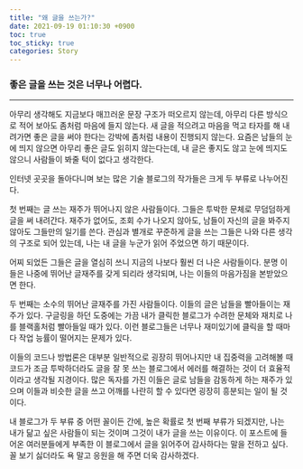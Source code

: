 ```yaml
---
title: "왜 글을 쓰는가?"
date: 2021-09-19 01:10:30 +0900
toc: true
toc_sticky: true
categories: Story
---
```


### 좋은 글을 쓰는 것은 너무나 어렵다. 

*****

아무리 생각해도 지금보다 매끄러운 문장 구조가 떠오르지 않는데, 아무리 다른 방식으로 적어 보아도 좀처럼 마음에 들지 않는다. 새 글을 적으려고 마음을 먹고 타자를 해 내려가면
좋은 글을 써야 한다는 강박에 좀처럼 내용이 진행되지 않는다. 요즘은 남들의 눈에 띄지 않으면 아무리 좋은 글도 읽히지 않는다는데, 내 글은 좋지도 않고 눈에 띄지도 않으니 사람들이 봐줄 턱이 없다고 생각한다.

인터넷 곳곳을 돌아다니며 보는 많은 기술 블로그의 작가들은 크게 두 부류로 나누어진다.

첫 번째는 글 쓰는 재주가 뛰어나지 않은 사람들이다. 그들은 투박한 문체로 무덤덤하게 글을 써 내려간다. 재주가 없어도, 조회 수가 나오지 않아도, 남들이 자신의 글을 봐주지 않아도 그들만의 일기를 쓴다. 
관심과 별개로 꾸준하게 글을 쓰는 그들은 나와 다른 생각의 구조로 되어 있는데, 나는 내 글을 누군가 읽어 주었으면 하기 때문이다. 

어찌 되었든 그들은 글을 열심히 쓰니 지금의 나보다 훨씬 더 나은 사람들이다. 
분명 이들은 나중에 뛰어난 글재주를 갖게 되리라 생각되며, 나는 이들의 마음가짐을 본받았으면 한다.

두 번째는 소수의 뛰어난 글재주를 가진 사람들이다. 이들의 글은 남들을 빨아들이는 재주가 있다. 구글링을 하던 도중에는 가끔 내가 클릭한 블로그가 수려한 문체와 재치로 나를 블랙홀처럼 빨아들일 때가 있다.
이런 블로그들은 너무나 재미있기에 클릭을 할 때마다 작업 능률이 떨어지는 문제가 있다. 

이들의 코드나 방법론은 대부분 일반적으로 굉장히 뛰어나지만 내 집중력을 고려해볼 때 코드가 조금 투박하더라도 
글을 잘 못 쓰는 블로그에서 에러를 해결하는 것이 더 효율적이라고 생각될 지경이다. 많은 독자를 가진 이들은 글로 남들을 감동하게 하는 재주가 있으며 이들과 비슷한 글을 쓰고 어깨를 나란히 할 수 있다면
굉장히 흥분되는 일이 될 것이다.

내 블로그가 두 부류 중 어떤 꼴이든 간에, 높은 확률로 첫 번째 부류가 되겠지만, 나는 내가 닮고 싶은 사람들이 되는 것이며 그것이 내가 글을 쓰는 이유이다.
이 포스트에 들어온 여러분들에게 부족한 이 블로그에서 글을 읽어주어 감사하다는 말을 전하고 싶다. 꼴 보기 싫더라도 욕 말고 응원을 해 주면 더욱 감사하겠다.
